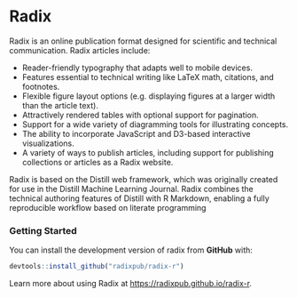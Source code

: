Radix
================

<!-- README.md is generated from README.Rmd. Please edit that file -->

Radix is an online publication format designed for scientific and
technical communication. Radix articles include:

  - Reader-friendly typography that adapts well to mobile devices.
  - Features essential to technical writing like LaTeX math, citations,
    and footnotes.
  - Flexible figure layout options (e.g. displaying figures at a larger
    width than the article text).
  - Attractively rendered tables with optional support for pagination.
  - Support for a wide variety of diagramming tools for illustrating
    concepts.
  - The ability to incorporate JavaScript and D3-based interactive
    visualizations.
  - A variety of ways to publish articles, including support for
    publishing collections or articles as a Radix website.

Radix is based on the Distill web framework, which was originally
created for use in the Distill Machine Learning Journal. Radix combines
the technical authoring features of Distill with R Markdown, enabling a
fully reproducible workflow based on literate programming

### Getting Started

You can install the development version of radix from **GitHub** with:

``` r
devtools::install_github("radixpub/radix-r")
```

Learn more about using Radix at <https://radixpub.github.io/radix-r>.
